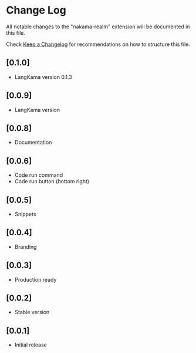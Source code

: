 # Change Log

All notable changes to the "nakama-realm" extension will be documented in this file.

Check [Keep a Changelog](http://keepachangelog.com/) for recommendations on how to structure this file.

## [0.1.0]

- LangKama version 0.1.3

## [0.0.9]

- LangKama version

## [0.0.8]

- Documentation

## [0.0.6]

- Code run command
- Code run button (bottom right)

## [0.0.5]

- Snippets

## [0.0.4]

- Branding

## [0.0.3]

- Production ready

## [0.0.2]

- Stable version

## [0.0.1]

- Initial release